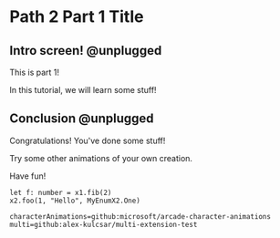 # Path 2 Part 1 Title

## Intro screen! @unplugged

This is part 1!

In this tutorial, we will learn some stuff!

## Conclusion @unplugged

Congratulations! You've done some stuff!

Try some other animations of your own creation.

Have fun!

```template
let f: number = x1.fib(2)
x2.foo(1, "Hello", MyEnumX2.One)
```

```package
characterAnimations=github:microsoft/arcade-character-animations
multi=github:alex-kulcsar/multi-extension-test
```
